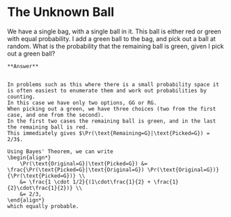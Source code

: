 # The Unknown Ball


We have a single bag, with a single ball in it.
This ball is either red or green with equal probability.
I add a green ball to the bag, and pick out a ball at random.
What is the probability that the remaining ball is green, given I pick out a green ball?

````{toggle} Click to reveal answer
**Answer**


In problems such as this where there is a small probability space it is often easiest to enumerate them and work out probabilities by counting.
In this case we have only two options, GG or RG.
When picking out a green, we have three choices (two from the first case, and one from the second).
In the first two cases the remaining ball is green, and in the last the remaining ball is red.
This immediately gives $\Pr(\text{Remaining=G}|\text{Picked=G}) = 2/3$.

Using Bayes' Theorem, we can write
\begin{align*}
    \Pr(\text{Original=G}|\text{Picked=G}) &= \frac{\Pr(\text{Picked=G}|\text{Original=G}) \Pr(\text{Original=G})}{\Pr(\text{Picked=G})} \\
    &= \frac{1 \cdot 1/2}{(1\cdot\frac{1}{2} + \frac{1}{2}\cdot\frac{1}{2})} \\
    &= 2/3,
\end{align*}
which equally probable.


````




